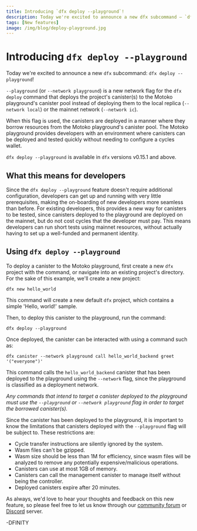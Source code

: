 ```yaml
---
title: Introducing `dfx deploy --playground`!
description: Today we're excited to announce a new dfx subcommand — `dfx deploy --playground`!
tags: [New features]
image: /img/blog/deploy-playground.jpg
---
```


# Introducing `dfx deploy --playground`

Today we're excited to announce a new `dfx` subcommand: `dfx deploy --playground`!

`--playground` (or `--network playground`) is a new network flag for the `dfx deploy` command that deploys the project's canister(s) to the Motoko playground's canister pool instead of deploying them to the local replica (`--network local`) or the mainnet network (`--network ic`). 

When this flag is used, the canisters are deployed in a manner where they borrow resources from the Motoko playground's canister pool. The Motoko playground provides developers with an environment where canisters can be deployed and tested quickly without needing to configure a cycles wallet. 

`dfx deploy --playground` is available in `dfx` versions v0.15.1 and above.

## What this means for developers

Since the `dfx deploy --playground` feature doesn't require additional configuration, developers can get up and running with very little prerequisites, making the on-boarding of new developers more seamless than before. For existing developers, this provides a new way for canisters to be tested, since canisters deployed to the playground are deployed on the mainnet, but do not cost cycles that the developer must pay. This means developers can run short tests using mainnet resources, without actually having to set up a well-funded and permanent identity. 

## Using `dfx deploy --playground`

To deploy a canister to the Motoko playground, first create a new `dfx` project with the command, or navigate into an existing project's directory. For the sake of this example, we'll create a new project:

```
dfx new hello_world
```

This command will create a new default `dfx` project, which contains a simple 'Hello, world!' sample.

Then, to deploy this canister to the playground, run the command:

```
dfx deploy --playground
```

Once deployed, the canister can be interacted with using a command such as:

```
dfx canister --network playground call hello_world_backend greet '("everyone")'
```

This command calls the `hello_world_backend` canister that has been deployed to the playground using the `--network` flag, since the playground is classified as a deployment network. 

*Any commands that intend to target a canister deployed to the playground must use the `--playground` or `--network playground` flag in order to target the borrowed canister(s).*

Since the canister has been deployed to the playground, it is important to know the limitations that canisters deployed with the `--playground` flag will be subject to. These restrictions are:

- Cycle transfer instructions are silently ignored by the system.
- Wasm files can't be gzipped.
- Wasm size should be less than 1M for efficiency, since wasm files will be analyzed to remove any potentially expensive/malicious operations.
- Canisters can use at most 1GB of memory.
- Canisters can call the management canister to manage itself without being the controller.
- Deployed canisters expire after 20 minutes.

As always, we'd love to hear your thoughts and feedback on this new feature, so please feel free to let us know through our [community forum](https://forum.dfinity.org/) or [Discord](https://discord.gg/jnjVVQaE2C) server. 

-DFINITY

